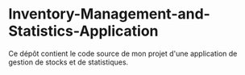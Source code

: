 # Inventory-Management-and-Statistics-Application
Ce dépôt contient le code source de mon projet d'une application de gestion de stocks et de statistiques.

